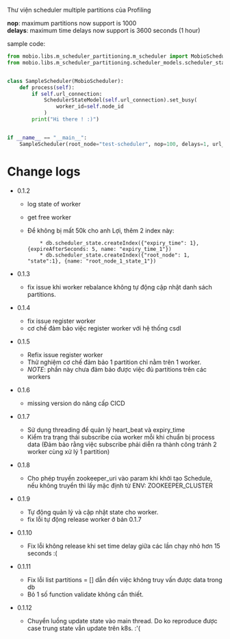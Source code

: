 Thư viện scheduler multiple partitions của Profiling

<b>nop</b>: maximum partitions now support is 1000 
<br>
<b>delays</b>: maximum time delays now support is 3600 seconds (1 hour)

sample code:

```python
from mobio.libs.m_scheduler_partitioning.m_scheduler import MobioScheduler
from mobio.libs.m_scheduler_partitioning.scheduler_models.scheduler_state_model import SchedulerStateModel


class SampleScheduler(MobioScheduler):
    def process(self):
        if self.url_connection:
            SchedulerStateModel(self.url_connection).set_busy(
                worker_id=self.node_id
            )
        print("Hi there ! :)")


if __name__ == "__main__":
    SampleScheduler(root_node="test-scheduler", nop=100, delays=1, url_connection="mongodb://test_user:test_password@0.0.0.0:27017/test_db", zookeeper_uri="127.0.0.1:2181")

```
# Change logs
* 0.1.2
  * log state of worker
  * get free worker
  * Để không bị mất 50k cho anh Lợi, thêm 2 index này:

            * db.scheduler_state.createIndex({"expiry_time": 1}, {expireAfterSeconds: 5, name: "expiry_time_1"})
            * db.scheduler_state.createIndex({"root_node": 1, "state":1}, {name: "root_node_1_state_1"})
    
* 0.1.3
  * fix issue khi worker rebalance không tự động cập nhật danh sách partitions.
    
* 0.1.4
  * fix issue register worker
  * cơ chế đảm bảo việc register worker với hệ thống csdl
* 0.1.5
  * Refix issue register worker
  * Thử nghiệm cơ chế đảm bảo 1 partition chỉ nằm trên 1 worker. 
  * *NOTE*: phần này chưa đảm bảo được việc đủ partitions trên các workers

* 0.1.6
  * missing version do nâng cấp CICD

* 0.1.7
  * Sử dụng threading để quản lý heart_beat và expiry_time
  * Kiểm tra trạng thái subscribe của worker mỗi khi chuẩn bị process data (Đảm bảo rằng việc subscribe phải diễn ra thành công tránh 2 worker cùng xử lý 1 partition)

* 0.1.8
  * Cho phép truyền zookeeper_uri vào param khi khởi tạo Schedule, nếu không truyền thì lấy mặc định từ ENV: ZOOKEEPER_CLUSTER

* 0.1.9
  * Tự động quản lý và cập nhật state cho worker.
  * fix lỗi tự động release worker ở bản 0.1.7

* 0.1.10
  * Fix lỗi không release khi set time delay giữa các lần chạy nhỏ hơn 15 seconds :(

* 0.1.11
  * Fix lỗi list partitions = [] dẫn đến việc không truy vấn được data trong db
  * Bỏ 1 số function validate không cần thiết.

* 0.1.12
  * Chuyển luồng update state vào main thread. Do ko reproduce được case trung state vẫn update trên k8s. :'(